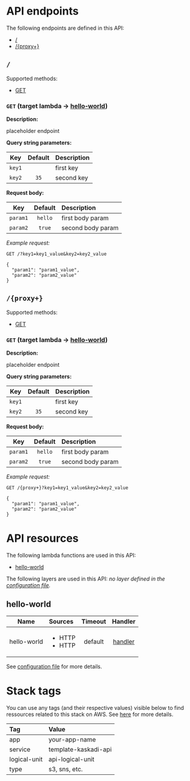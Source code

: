 # API endpoints

The following endpoints are defined in this API:
- [/](#/)
- [/{proxy+}](#/{proxy+})

## `/` <a name="/"></a>

Supported methods:
- [GET](#/-GET)

### `GET` (target lambda → [hello-world](#hello-world)) <a name="/-GET"></a>

**Description:**

placeholder endpoint

**Query string parameters:**

|   Key  | Default | Description |
| :----: | :-----: | :---------- |
| `key1` |         | first key   |
| `key2` |   `35`  | second key  |

**Request body:**

|    Key   | Default | Description       |
| :------: | :-----: | :---------------- |
| `param1` | `hello` | first body param  |
| `param2` |  `true` | second body param |

_Example request:_

```HTTP
GET /?key1=key1_value&key2=key2_value

{
  "param1": "param1_value",
  "param2": "param2_value"
}
```

## `/{proxy+}` <a name="/{proxy+}"></a>

Supported methods:
- [GET](#/{proxy+}-GET)

### `GET` (target lambda → [hello-world](#hello-world)) <a name="/{proxy+}-GET"></a>

**Description:**

placeholder endpoint

**Query string parameters:**

|   Key  | Default | Description |
| :----: | :-----: | :---------- |
| `key1` |         | first key   |
| `key2` |   `35`  | second key  |

**Request body:**

|    Key   | Default | Description       |
| :------: | :-----: | :---------------- |
| `param1` | `hello` | first body param  |
| `param2` |  `true` | second body param |

_Example request:_

```HTTP
GET /{proxy+}?key1=key1_value&key2=key2_value

{
  "param1": "param1_value",
  "param2": "param2_value"
}
```

# API resources

The following lambda functions are used in this API:
- [hello-world](#hello-world)

The following layers are used in this API:
_no layer defined in the [configuration file](./serverless.yml)._

## hello-world <a name="hello-world"></a>

|     Name    | Sources                             | Timeout |                  Handler                  |
| :---------: | :---------------------------------- | :-----: | :---------------------------------------: |
| hello-world | <ul><li>HTTP</li><li>HTTP</li></ul> | default | [handler](./lambdas/hello-world/index.js) |

See [configuration file](./serverless.yml) for more details.

# Stack tags

You can use any tags (and their respective values) visible below to find ressources related to this stack on AWS. See [here](https://docs.amazonaws.cn/en_us/AWSCloudFormation/latest/UserGuide/aws-properties-resource-tags.html) for more details.

| Tag          | Value                |
| :----------- | :------------------- |
| app          | your-app-name        |
| service      | template-kaskadi-api |
| logical-unit | api-logical-unit     |
| type         | s3, sns, etc.        |